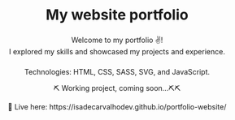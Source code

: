 <h1 align="center">My website portfolio</h1>

###

<p align="left"></p>

###


<p align="center">Welcome to my portfolio ✌️! <br> I explored my skills and showcased my projects and experience.<br></p>

###
<p align="center"> Technologies: HTML, CSS, SASS, SVG, and JavaScript. <br></p>

<p align="center"> ⛏ Working project, coming soon...⛏️⛏️
</p>

  <p align="center"> 👀 Live here: https://isadecarvalhodev.github.io/portfolio-website/
  <br> </p>
